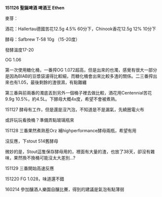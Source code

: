 **151126 聖誕啤酒 啤酒王 Ethen**

麥芽：

酒花：Hallertau德國苦花12.5g 4.5% 60分下，Chinook香花12.5g 12% 10分下

酵母：Safbrew T-58 10g （15-20度）

發酵溫度17-20

OG 1.06

第一次使用糖化桶，一番搾OG 1.072超高，但是出來的也濁，感覺有很大一部分是因為BIAB的豆漿袋濾得比較細，而糖化桶會出來比較多渣的關係。二三番搾出來也有1.05，最後剩餘的渣很濕，有點難纏

第三番與前兩番的濁底丟到另外一個桶子裡去做比較，酒花用Centennial苦花9.9g 10.5%，約4.5L。下酵母大概4x度，希望不會被煮熟。

151127 酵母有工作，但是還是沒汽泡，不知道是不是漏氣，先繞圈電火布

或許玩玩看換桶？準備弄點玻璃瓶來

151128 三番果然煮熟惹Orz 補highperformance酵母兩瓶，希望有用

沒反應，下stout 514舊酵母

微妙的是，Stout這隻保存酵母用的，裡面有大量的渣，也放了38天，卻沒有雜味，果然換不換桶可能沒太大差別...?

151129 三番開始高速反應

151220 FG 1.028，味道還不錯

160214 參加釀酒人樂園自釀比賽，得到的建議是氣泡有點薄弱





